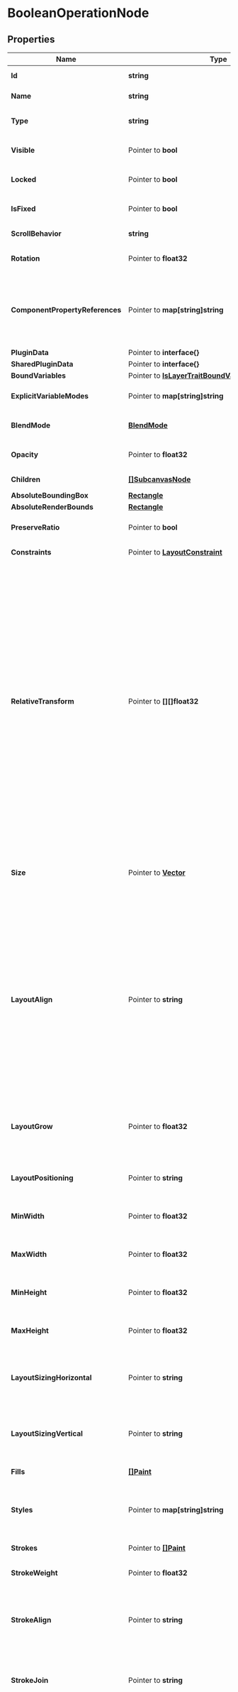 # BooleanOperationNode

## Properties

Name | Type | Description | Notes
------------ | ------------- | ------------- | -------------
**Id** | **string** | A string uniquely identifying this node within the document. | 
**Name** | **string** | The name given to the node by the user in the tool. | 
**Type** | **string** | The type of this node, represented by the string literal \&quot;BOOLEAN_OPERATION\&quot; | 
**Visible** | Pointer to **bool** | Whether or not the node is visible on the canvas. | [optional] [default to true]
**Locked** | Pointer to **bool** | If true, layer is locked and cannot be edited | [optional] [default to false]
**IsFixed** | Pointer to **bool** | Whether the layer is fixed while the parent is scrolling | [optional] [default to false]
**ScrollBehavior** | **string** | How layer should be treated when the frame is resized | [default to "SCROLLS"]
**Rotation** | Pointer to **float32** | The rotation of the node, if not 0. | [optional] [default to 0]
**ComponentPropertyReferences** | Pointer to **map[string]string** | A mapping of a layer&#39;s property to component property name of component properties attached to this node. The component property name can be used to look up more information on the corresponding component&#39;s or component set&#39;s componentPropertyDefinitions. | [optional] 
**PluginData** | Pointer to **interface{}** |  | [optional] 
**SharedPluginData** | Pointer to **interface{}** |  | [optional] 
**BoundVariables** | Pointer to [**IsLayerTraitBoundVariables**](IsLayerTraitBoundVariables.md) |  | [optional] 
**ExplicitVariableModes** | Pointer to **map[string]string** | A mapping of variable collection ID to mode ID representing the explicitly set modes for this node. | [optional] 
**BlendMode** | [**BlendMode**](BlendMode.md) | How this node blends with nodes behind it in the scene (see blend mode section for more details) | 
**Opacity** | Pointer to **float32** | Opacity of the node | [optional] [default to 1]
**Children** | [**[]SubcanvasNode**](SubcanvasNode.md) | An array of nodes that are direct children of this node | 
**AbsoluteBoundingBox** | [**Rectangle**](Rectangle.md) |  | 
**AbsoluteRenderBounds** | [**Rectangle**](Rectangle.md) |  | 
**PreserveRatio** | Pointer to **bool** | Keep height and width constrained to same ratio. | [optional] [default to false]
**Constraints** | Pointer to [**LayoutConstraint**](LayoutConstraint.md) | Horizontal and vertical layout constraints for node. | [optional] 
**RelativeTransform** | Pointer to **[][]float32** | A transformation matrix is standard way in computer graphics to represent translation and rotation. These are the top two rows of a 3x3 matrix. The bottom row of the matrix is assumed to be [0, 0, 1]. This is known as an affine transform and is enough to represent translation, rotation, and skew.  The identity transform is [[1, 0, 0], [0, 1, 0]].  A translation matrix will typically look like:  &#x60;&#x60;&#x60; [[1, 0, tx],   [0, 1, ty]] &#x60;&#x60;&#x60;  and a rotation matrix will typically look like:  &#x60;&#x60;&#x60; [[cos(angle), sin(angle), 0],   [-sin(angle), cos(angle), 0]] &#x60;&#x60;&#x60;  Another way to think about this transform is as three vectors:  - The x axis (t[0][0], t[1][0]) - The y axis (t[0][1], t[1][1]) - The translation offset (t[0][2], t[1][2])  The most common usage of the Transform matrix is the &#x60;relativeTransform property&#x60;. This particular usage of the matrix has a few additional restrictions. The translation offset can take on any value but we do enforce that the axis vectors are unit vectors (i.e. have length 1). The axes are not required to be at 90° angles to each other. | [optional] 
**Size** | Pointer to [**Vector**](Vector.md) | Width and height of element. This is different from the width and height of the bounding box in that the absolute bounding box represents the element after scaling and rotation. Only present if &#x60;geometry&#x3D;paths&#x60; is passed. | [optional] 
**LayoutAlign** | Pointer to **string** |  Determines if the layer should stretch along the parent&#39;s counter axis. This property is only provided for direct children of auto-layout frames.  - &#x60;INHERIT&#x60; - &#x60;STRETCH&#x60;  In previous versions of auto layout, determined how the layer is aligned inside an auto-layout frame. This property is only provided for direct children of auto-layout frames.  - &#x60;MIN&#x60; - &#x60;CENTER&#x60; - &#x60;MAX&#x60; - &#x60;STRETCH&#x60;  In horizontal auto-layout frames, \&quot;MIN\&quot; and \&quot;MAX\&quot; correspond to \&quot;TOP\&quot; and \&quot;BOTTOM\&quot;. In vertical auto-layout frames, \&quot;MIN\&quot; and \&quot;MAX\&quot; correspond to \&quot;LEFT\&quot; and \&quot;RIGHT\&quot;. | [optional] 
**LayoutGrow** | Pointer to **float32** | This property is applicable only for direct children of auto-layout frames, ignored otherwise. Determines whether a layer should stretch along the parent&#39;s primary axis. A &#x60;0&#x60; corresponds to a fixed size and &#x60;1&#x60; corresponds to stretch. | [optional] [default to 0]
**LayoutPositioning** | Pointer to **string** | Determines whether a layer&#39;s size and position should be determined by auto-layout settings or manually adjustable. | [optional] [default to "AUTO"]
**MinWidth** | Pointer to **float32** | The minimum width of the frame. This property is only applicable for auto-layout frames or direct children of auto-layout frames. | [optional] [default to 0]
**MaxWidth** | Pointer to **float32** | The maximum width of the frame. This property is only applicable for auto-layout frames or direct children of auto-layout frames. | [optional] [default to 0]
**MinHeight** | Pointer to **float32** | The minimum height of the frame. This property is only applicable for auto-layout frames or direct children of auto-layout frames. | [optional] [default to 0]
**MaxHeight** | Pointer to **float32** | The maximum height of the frame. This property is only applicable for auto-layout frames or direct children of auto-layout frames. | [optional] [default to 0]
**LayoutSizingHorizontal** | Pointer to **string** | The horizontal sizing setting on this auto-layout frame or frame child. - &#x60;FIXED&#x60; - &#x60;HUG&#x60;: only valid on auto-layout frames and text nodes - &#x60;FILL&#x60;: only valid on auto-layout frame children | [optional] 
**LayoutSizingVertical** | Pointer to **string** | The vertical sizing setting on this auto-layout frame or frame child. - &#x60;FIXED&#x60; - &#x60;HUG&#x60;: only valid on auto-layout frames and text nodes - &#x60;FILL&#x60;: only valid on auto-layout frame children | [optional] 
**Fills** | [**[]Paint**](Paint.md) | An array of fill paints applied to the node. | 
**Styles** | Pointer to **map[string]string** | A mapping of a StyleType to style ID (see Style) of styles present on this node. The style ID can be used to look up more information about the style in the top-level styles field. | [optional] 
**Strokes** | Pointer to [**[]Paint**](Paint.md) | An array of stroke paints applied to the node. | [optional] 
**StrokeWeight** | Pointer to **float32** | The weight of strokes on the node. | [optional] [default to 1]
**StrokeAlign** | Pointer to **string** | Position of stroke relative to vector outline, as a string enum  - &#x60;INSIDE&#x60;: stroke drawn inside the shape boundary - &#x60;OUTSIDE&#x60;: stroke drawn outside the shape boundary - &#x60;CENTER&#x60;: stroke drawn centered along the shape boundary | [optional] 
**StrokeJoin** | Pointer to **string** | A string enum with value of \&quot;MITER\&quot;, \&quot;BEVEL\&quot;, or \&quot;ROUND\&quot;, describing how corners in vector paths are rendered. | [optional] [default to "MITER"]
**StrokeDashes** | Pointer to **[]float32** | An array of floating point numbers describing the pattern of dash length and gap lengths that the vector stroke will use when drawn.  For example a value of [1, 2] indicates that the stroke will be drawn with a dash of length 1 followed by a gap of length 2, repeated. | [optional] 
**FillOverrideTable** | Pointer to [**map[string]HasGeometryTraitAllOfFillOverrideTable**](HasGeometryTraitAllOfFillOverrideTable.md) | Map from ID to PaintOverride for looking up fill overrides. To see which regions are overriden, you must use the &#x60;geometry&#x3D;paths&#x60; option. Each path returned may have an &#x60;overrideID&#x60; which maps to this table. | [optional] 
**FillGeometry** | Pointer to [**[]Path**](Path.md) | Only specified if parameter &#x60;geometry&#x3D;paths&#x60; is used. An array of paths representing the object fill. | [optional] 
**StrokeGeometry** | Pointer to [**[]Path**](Path.md) | Only specified if parameter &#x60;geometry&#x3D;paths&#x60; is used. An array of paths representing the object stroke. | [optional] 
**StrokeCap** | Pointer to **string** | A string enum describing the end caps of vector paths. | [optional] [default to "NONE"]
**StrokeMiterAngle** | Pointer to **float32** | Only valid if &#x60;strokeJoin&#x60; is \&quot;MITER\&quot;. The corner angle, in degrees, below which &#x60;strokeJoin&#x60; will be set to \&quot;BEVEL\&quot; to avoid super sharp corners. By default this is 28.96 degrees. | [optional] [default to 28.96]
**ExportSettings** | Pointer to [**[]ExportSetting**](ExportSetting.md) | An array of export settings representing images to export from the node. | [optional] 
**Effects** | [**[]Effect**](Effect.md) | An array of effects attached to this node (see effects section for more details) | 
**IsMask** | Pointer to **bool** | Does this node mask sibling nodes in front of it? | [optional] [default to false]
**MaskType** | Pointer to **string** | If this layer is a mask, this property describes the operation used to mask the layer&#39;s siblings. The value may be one of the following:  - ALPHA: the mask node&#39;s alpha channel will be used to determine the opacity of each pixel in the masked result. - VECTOR: if the mask node has visible fill paints, every pixel inside the node&#39;s fill regions will be fully visible in the masked result. If the mask has visible stroke paints, every pixel inside the node&#39;s stroke regions will be fully visible in the masked result. - LUMINANCE: the luminance value of each pixel of the mask node will be used to determine the opacity of that pixel in the masked result. | [optional] 
**IsMaskOutline** | Pointer to **bool** | True if maskType is VECTOR. This field is deprecated; use maskType instead. | [optional] [default to false]
**TransitionNodeID** | Pointer to **string** | Node ID of node to transition to in prototyping | [optional] 
**TransitionDuration** | Pointer to **float32** | The duration of the prototyping transition on this node (in milliseconds). This will override the default transition duration on the prototype, for this node. | [optional] 
**TransitionEasing** | Pointer to [**EasingType**](EasingType.md) | The easing curve used in the prototyping transition on this node. | [optional] 
**Interactions** | Pointer to [**[]Interaction**](Interaction.md) |  | [optional] 
**BooleanOperation** | **string** | A string enum indicating the type of boolean operation applied. | 

## Methods

### NewBooleanOperationNode

`func NewBooleanOperationNode(id string, name string, type_ string, scrollBehavior string, blendMode BlendMode, children []SubcanvasNode, absoluteBoundingBox Rectangle, absoluteRenderBounds Rectangle, fills []Paint, effects []Effect, booleanOperation string, ) *BooleanOperationNode`

NewBooleanOperationNode instantiates a new BooleanOperationNode object
This constructor will assign default values to properties that have it defined,
and makes sure properties required by API are set, but the set of arguments
will change when the set of required properties is changed

### NewBooleanOperationNodeWithDefaults

`func NewBooleanOperationNodeWithDefaults() *BooleanOperationNode`

NewBooleanOperationNodeWithDefaults instantiates a new BooleanOperationNode object
This constructor will only assign default values to properties that have it defined,
but it doesn't guarantee that properties required by API are set

### GetId

`func (o *BooleanOperationNode) GetId() string`

GetId returns the Id field if non-nil, zero value otherwise.

### GetIdOk

`func (o *BooleanOperationNode) GetIdOk() (*string, bool)`

GetIdOk returns a tuple with the Id field if it's non-nil, zero value otherwise
and a boolean to check if the value has been set.

### SetId

`func (o *BooleanOperationNode) SetId(v string)`

SetId sets Id field to given value.


### GetName

`func (o *BooleanOperationNode) GetName() string`

GetName returns the Name field if non-nil, zero value otherwise.

### GetNameOk

`func (o *BooleanOperationNode) GetNameOk() (*string, bool)`

GetNameOk returns a tuple with the Name field if it's non-nil, zero value otherwise
and a boolean to check if the value has been set.

### SetName

`func (o *BooleanOperationNode) SetName(v string)`

SetName sets Name field to given value.


### GetType

`func (o *BooleanOperationNode) GetType() string`

GetType returns the Type field if non-nil, zero value otherwise.

### GetTypeOk

`func (o *BooleanOperationNode) GetTypeOk() (*string, bool)`

GetTypeOk returns a tuple with the Type field if it's non-nil, zero value otherwise
and a boolean to check if the value has been set.

### SetType

`func (o *BooleanOperationNode) SetType(v string)`

SetType sets Type field to given value.


### GetVisible

`func (o *BooleanOperationNode) GetVisible() bool`

GetVisible returns the Visible field if non-nil, zero value otherwise.

### GetVisibleOk

`func (o *BooleanOperationNode) GetVisibleOk() (*bool, bool)`

GetVisibleOk returns a tuple with the Visible field if it's non-nil, zero value otherwise
and a boolean to check if the value has been set.

### SetVisible

`func (o *BooleanOperationNode) SetVisible(v bool)`

SetVisible sets Visible field to given value.

### HasVisible

`func (o *BooleanOperationNode) HasVisible() bool`

HasVisible returns a boolean if a field has been set.

### GetLocked

`func (o *BooleanOperationNode) GetLocked() bool`

GetLocked returns the Locked field if non-nil, zero value otherwise.

### GetLockedOk

`func (o *BooleanOperationNode) GetLockedOk() (*bool, bool)`

GetLockedOk returns a tuple with the Locked field if it's non-nil, zero value otherwise
and a boolean to check if the value has been set.

### SetLocked

`func (o *BooleanOperationNode) SetLocked(v bool)`

SetLocked sets Locked field to given value.

### HasLocked

`func (o *BooleanOperationNode) HasLocked() bool`

HasLocked returns a boolean if a field has been set.

### GetIsFixed

`func (o *BooleanOperationNode) GetIsFixed() bool`

GetIsFixed returns the IsFixed field if non-nil, zero value otherwise.

### GetIsFixedOk

`func (o *BooleanOperationNode) GetIsFixedOk() (*bool, bool)`

GetIsFixedOk returns a tuple with the IsFixed field if it's non-nil, zero value otherwise
and a boolean to check if the value has been set.

### SetIsFixed

`func (o *BooleanOperationNode) SetIsFixed(v bool)`

SetIsFixed sets IsFixed field to given value.

### HasIsFixed

`func (o *BooleanOperationNode) HasIsFixed() bool`

HasIsFixed returns a boolean if a field has been set.

### GetScrollBehavior

`func (o *BooleanOperationNode) GetScrollBehavior() string`

GetScrollBehavior returns the ScrollBehavior field if non-nil, zero value otherwise.

### GetScrollBehaviorOk

`func (o *BooleanOperationNode) GetScrollBehaviorOk() (*string, bool)`

GetScrollBehaviorOk returns a tuple with the ScrollBehavior field if it's non-nil, zero value otherwise
and a boolean to check if the value has been set.

### SetScrollBehavior

`func (o *BooleanOperationNode) SetScrollBehavior(v string)`

SetScrollBehavior sets ScrollBehavior field to given value.


### GetRotation

`func (o *BooleanOperationNode) GetRotation() float32`

GetRotation returns the Rotation field if non-nil, zero value otherwise.

### GetRotationOk

`func (o *BooleanOperationNode) GetRotationOk() (*float32, bool)`

GetRotationOk returns a tuple with the Rotation field if it's non-nil, zero value otherwise
and a boolean to check if the value has been set.

### SetRotation

`func (o *BooleanOperationNode) SetRotation(v float32)`

SetRotation sets Rotation field to given value.

### HasRotation

`func (o *BooleanOperationNode) HasRotation() bool`

HasRotation returns a boolean if a field has been set.

### GetComponentPropertyReferences

`func (o *BooleanOperationNode) GetComponentPropertyReferences() map[string]string`

GetComponentPropertyReferences returns the ComponentPropertyReferences field if non-nil, zero value otherwise.

### GetComponentPropertyReferencesOk

`func (o *BooleanOperationNode) GetComponentPropertyReferencesOk() (*map[string]string, bool)`

GetComponentPropertyReferencesOk returns a tuple with the ComponentPropertyReferences field if it's non-nil, zero value otherwise
and a boolean to check if the value has been set.

### SetComponentPropertyReferences

`func (o *BooleanOperationNode) SetComponentPropertyReferences(v map[string]string)`

SetComponentPropertyReferences sets ComponentPropertyReferences field to given value.

### HasComponentPropertyReferences

`func (o *BooleanOperationNode) HasComponentPropertyReferences() bool`

HasComponentPropertyReferences returns a boolean if a field has been set.

### GetPluginData

`func (o *BooleanOperationNode) GetPluginData() interface{}`

GetPluginData returns the PluginData field if non-nil, zero value otherwise.

### GetPluginDataOk

`func (o *BooleanOperationNode) GetPluginDataOk() (*interface{}, bool)`

GetPluginDataOk returns a tuple with the PluginData field if it's non-nil, zero value otherwise
and a boolean to check if the value has been set.

### SetPluginData

`func (o *BooleanOperationNode) SetPluginData(v interface{})`

SetPluginData sets PluginData field to given value.

### HasPluginData

`func (o *BooleanOperationNode) HasPluginData() bool`

HasPluginData returns a boolean if a field has been set.

### SetPluginDataNil

`func (o *BooleanOperationNode) SetPluginDataNil(b bool)`

 SetPluginDataNil sets the value for PluginData to be an explicit nil

### UnsetPluginData
`func (o *BooleanOperationNode) UnsetPluginData()`

UnsetPluginData ensures that no value is present for PluginData, not even an explicit nil
### GetSharedPluginData

`func (o *BooleanOperationNode) GetSharedPluginData() interface{}`

GetSharedPluginData returns the SharedPluginData field if non-nil, zero value otherwise.

### GetSharedPluginDataOk

`func (o *BooleanOperationNode) GetSharedPluginDataOk() (*interface{}, bool)`

GetSharedPluginDataOk returns a tuple with the SharedPluginData field if it's non-nil, zero value otherwise
and a boolean to check if the value has been set.

### SetSharedPluginData

`func (o *BooleanOperationNode) SetSharedPluginData(v interface{})`

SetSharedPluginData sets SharedPluginData field to given value.

### HasSharedPluginData

`func (o *BooleanOperationNode) HasSharedPluginData() bool`

HasSharedPluginData returns a boolean if a field has been set.

### SetSharedPluginDataNil

`func (o *BooleanOperationNode) SetSharedPluginDataNil(b bool)`

 SetSharedPluginDataNil sets the value for SharedPluginData to be an explicit nil

### UnsetSharedPluginData
`func (o *BooleanOperationNode) UnsetSharedPluginData()`

UnsetSharedPluginData ensures that no value is present for SharedPluginData, not even an explicit nil
### GetBoundVariables

`func (o *BooleanOperationNode) GetBoundVariables() IsLayerTraitBoundVariables`

GetBoundVariables returns the BoundVariables field if non-nil, zero value otherwise.

### GetBoundVariablesOk

`func (o *BooleanOperationNode) GetBoundVariablesOk() (*IsLayerTraitBoundVariables, bool)`

GetBoundVariablesOk returns a tuple with the BoundVariables field if it's non-nil, zero value otherwise
and a boolean to check if the value has been set.

### SetBoundVariables

`func (o *BooleanOperationNode) SetBoundVariables(v IsLayerTraitBoundVariables)`

SetBoundVariables sets BoundVariables field to given value.

### HasBoundVariables

`func (o *BooleanOperationNode) HasBoundVariables() bool`

HasBoundVariables returns a boolean if a field has been set.

### GetExplicitVariableModes

`func (o *BooleanOperationNode) GetExplicitVariableModes() map[string]string`

GetExplicitVariableModes returns the ExplicitVariableModes field if non-nil, zero value otherwise.

### GetExplicitVariableModesOk

`func (o *BooleanOperationNode) GetExplicitVariableModesOk() (*map[string]string, bool)`

GetExplicitVariableModesOk returns a tuple with the ExplicitVariableModes field if it's non-nil, zero value otherwise
and a boolean to check if the value has been set.

### SetExplicitVariableModes

`func (o *BooleanOperationNode) SetExplicitVariableModes(v map[string]string)`

SetExplicitVariableModes sets ExplicitVariableModes field to given value.

### HasExplicitVariableModes

`func (o *BooleanOperationNode) HasExplicitVariableModes() bool`

HasExplicitVariableModes returns a boolean if a field has been set.

### GetBlendMode

`func (o *BooleanOperationNode) GetBlendMode() BlendMode`

GetBlendMode returns the BlendMode field if non-nil, zero value otherwise.

### GetBlendModeOk

`func (o *BooleanOperationNode) GetBlendModeOk() (*BlendMode, bool)`

GetBlendModeOk returns a tuple with the BlendMode field if it's non-nil, zero value otherwise
and a boolean to check if the value has been set.

### SetBlendMode

`func (o *BooleanOperationNode) SetBlendMode(v BlendMode)`

SetBlendMode sets BlendMode field to given value.


### GetOpacity

`func (o *BooleanOperationNode) GetOpacity() float32`

GetOpacity returns the Opacity field if non-nil, zero value otherwise.

### GetOpacityOk

`func (o *BooleanOperationNode) GetOpacityOk() (*float32, bool)`

GetOpacityOk returns a tuple with the Opacity field if it's non-nil, zero value otherwise
and a boolean to check if the value has been set.

### SetOpacity

`func (o *BooleanOperationNode) SetOpacity(v float32)`

SetOpacity sets Opacity field to given value.

### HasOpacity

`func (o *BooleanOperationNode) HasOpacity() bool`

HasOpacity returns a boolean if a field has been set.

### GetChildren

`func (o *BooleanOperationNode) GetChildren() []SubcanvasNode`

GetChildren returns the Children field if non-nil, zero value otherwise.

### GetChildrenOk

`func (o *BooleanOperationNode) GetChildrenOk() (*[]SubcanvasNode, bool)`

GetChildrenOk returns a tuple with the Children field if it's non-nil, zero value otherwise
and a boolean to check if the value has been set.

### SetChildren

`func (o *BooleanOperationNode) SetChildren(v []SubcanvasNode)`

SetChildren sets Children field to given value.


### GetAbsoluteBoundingBox

`func (o *BooleanOperationNode) GetAbsoluteBoundingBox() Rectangle`

GetAbsoluteBoundingBox returns the AbsoluteBoundingBox field if non-nil, zero value otherwise.

### GetAbsoluteBoundingBoxOk

`func (o *BooleanOperationNode) GetAbsoluteBoundingBoxOk() (*Rectangle, bool)`

GetAbsoluteBoundingBoxOk returns a tuple with the AbsoluteBoundingBox field if it's non-nil, zero value otherwise
and a boolean to check if the value has been set.

### SetAbsoluteBoundingBox

`func (o *BooleanOperationNode) SetAbsoluteBoundingBox(v Rectangle)`

SetAbsoluteBoundingBox sets AbsoluteBoundingBox field to given value.


### GetAbsoluteRenderBounds

`func (o *BooleanOperationNode) GetAbsoluteRenderBounds() Rectangle`

GetAbsoluteRenderBounds returns the AbsoluteRenderBounds field if non-nil, zero value otherwise.

### GetAbsoluteRenderBoundsOk

`func (o *BooleanOperationNode) GetAbsoluteRenderBoundsOk() (*Rectangle, bool)`

GetAbsoluteRenderBoundsOk returns a tuple with the AbsoluteRenderBounds field if it's non-nil, zero value otherwise
and a boolean to check if the value has been set.

### SetAbsoluteRenderBounds

`func (o *BooleanOperationNode) SetAbsoluteRenderBounds(v Rectangle)`

SetAbsoluteRenderBounds sets AbsoluteRenderBounds field to given value.


### GetPreserveRatio

`func (o *BooleanOperationNode) GetPreserveRatio() bool`

GetPreserveRatio returns the PreserveRatio field if non-nil, zero value otherwise.

### GetPreserveRatioOk

`func (o *BooleanOperationNode) GetPreserveRatioOk() (*bool, bool)`

GetPreserveRatioOk returns a tuple with the PreserveRatio field if it's non-nil, zero value otherwise
and a boolean to check if the value has been set.

### SetPreserveRatio

`func (o *BooleanOperationNode) SetPreserveRatio(v bool)`

SetPreserveRatio sets PreserveRatio field to given value.

### HasPreserveRatio

`func (o *BooleanOperationNode) HasPreserveRatio() bool`

HasPreserveRatio returns a boolean if a field has been set.

### GetConstraints

`func (o *BooleanOperationNode) GetConstraints() LayoutConstraint`

GetConstraints returns the Constraints field if non-nil, zero value otherwise.

### GetConstraintsOk

`func (o *BooleanOperationNode) GetConstraintsOk() (*LayoutConstraint, bool)`

GetConstraintsOk returns a tuple with the Constraints field if it's non-nil, zero value otherwise
and a boolean to check if the value has been set.

### SetConstraints

`func (o *BooleanOperationNode) SetConstraints(v LayoutConstraint)`

SetConstraints sets Constraints field to given value.

### HasConstraints

`func (o *BooleanOperationNode) HasConstraints() bool`

HasConstraints returns a boolean if a field has been set.

### GetRelativeTransform

`func (o *BooleanOperationNode) GetRelativeTransform() [][]float32`

GetRelativeTransform returns the RelativeTransform field if non-nil, zero value otherwise.

### GetRelativeTransformOk

`func (o *BooleanOperationNode) GetRelativeTransformOk() (*[][]float32, bool)`

GetRelativeTransformOk returns a tuple with the RelativeTransform field if it's non-nil, zero value otherwise
and a boolean to check if the value has been set.

### SetRelativeTransform

`func (o *BooleanOperationNode) SetRelativeTransform(v [][]float32)`

SetRelativeTransform sets RelativeTransform field to given value.

### HasRelativeTransform

`func (o *BooleanOperationNode) HasRelativeTransform() bool`

HasRelativeTransform returns a boolean if a field has been set.

### GetSize

`func (o *BooleanOperationNode) GetSize() Vector`

GetSize returns the Size field if non-nil, zero value otherwise.

### GetSizeOk

`func (o *BooleanOperationNode) GetSizeOk() (*Vector, bool)`

GetSizeOk returns a tuple with the Size field if it's non-nil, zero value otherwise
and a boolean to check if the value has been set.

### SetSize

`func (o *BooleanOperationNode) SetSize(v Vector)`

SetSize sets Size field to given value.

### HasSize

`func (o *BooleanOperationNode) HasSize() bool`

HasSize returns a boolean if a field has been set.

### GetLayoutAlign

`func (o *BooleanOperationNode) GetLayoutAlign() string`

GetLayoutAlign returns the LayoutAlign field if non-nil, zero value otherwise.

### GetLayoutAlignOk

`func (o *BooleanOperationNode) GetLayoutAlignOk() (*string, bool)`

GetLayoutAlignOk returns a tuple with the LayoutAlign field if it's non-nil, zero value otherwise
and a boolean to check if the value has been set.

### SetLayoutAlign

`func (o *BooleanOperationNode) SetLayoutAlign(v string)`

SetLayoutAlign sets LayoutAlign field to given value.

### HasLayoutAlign

`func (o *BooleanOperationNode) HasLayoutAlign() bool`

HasLayoutAlign returns a boolean if a field has been set.

### GetLayoutGrow

`func (o *BooleanOperationNode) GetLayoutGrow() float32`

GetLayoutGrow returns the LayoutGrow field if non-nil, zero value otherwise.

### GetLayoutGrowOk

`func (o *BooleanOperationNode) GetLayoutGrowOk() (*float32, bool)`

GetLayoutGrowOk returns a tuple with the LayoutGrow field if it's non-nil, zero value otherwise
and a boolean to check if the value has been set.

### SetLayoutGrow

`func (o *BooleanOperationNode) SetLayoutGrow(v float32)`

SetLayoutGrow sets LayoutGrow field to given value.

### HasLayoutGrow

`func (o *BooleanOperationNode) HasLayoutGrow() bool`

HasLayoutGrow returns a boolean if a field has been set.

### GetLayoutPositioning

`func (o *BooleanOperationNode) GetLayoutPositioning() string`

GetLayoutPositioning returns the LayoutPositioning field if non-nil, zero value otherwise.

### GetLayoutPositioningOk

`func (o *BooleanOperationNode) GetLayoutPositioningOk() (*string, bool)`

GetLayoutPositioningOk returns a tuple with the LayoutPositioning field if it's non-nil, zero value otherwise
and a boolean to check if the value has been set.

### SetLayoutPositioning

`func (o *BooleanOperationNode) SetLayoutPositioning(v string)`

SetLayoutPositioning sets LayoutPositioning field to given value.

### HasLayoutPositioning

`func (o *BooleanOperationNode) HasLayoutPositioning() bool`

HasLayoutPositioning returns a boolean if a field has been set.

### GetMinWidth

`func (o *BooleanOperationNode) GetMinWidth() float32`

GetMinWidth returns the MinWidth field if non-nil, zero value otherwise.

### GetMinWidthOk

`func (o *BooleanOperationNode) GetMinWidthOk() (*float32, bool)`

GetMinWidthOk returns a tuple with the MinWidth field if it's non-nil, zero value otherwise
and a boolean to check if the value has been set.

### SetMinWidth

`func (o *BooleanOperationNode) SetMinWidth(v float32)`

SetMinWidth sets MinWidth field to given value.

### HasMinWidth

`func (o *BooleanOperationNode) HasMinWidth() bool`

HasMinWidth returns a boolean if a field has been set.

### GetMaxWidth

`func (o *BooleanOperationNode) GetMaxWidth() float32`

GetMaxWidth returns the MaxWidth field if non-nil, zero value otherwise.

### GetMaxWidthOk

`func (o *BooleanOperationNode) GetMaxWidthOk() (*float32, bool)`

GetMaxWidthOk returns a tuple with the MaxWidth field if it's non-nil, zero value otherwise
and a boolean to check if the value has been set.

### SetMaxWidth

`func (o *BooleanOperationNode) SetMaxWidth(v float32)`

SetMaxWidth sets MaxWidth field to given value.

### HasMaxWidth

`func (o *BooleanOperationNode) HasMaxWidth() bool`

HasMaxWidth returns a boolean if a field has been set.

### GetMinHeight

`func (o *BooleanOperationNode) GetMinHeight() float32`

GetMinHeight returns the MinHeight field if non-nil, zero value otherwise.

### GetMinHeightOk

`func (o *BooleanOperationNode) GetMinHeightOk() (*float32, bool)`

GetMinHeightOk returns a tuple with the MinHeight field if it's non-nil, zero value otherwise
and a boolean to check if the value has been set.

### SetMinHeight

`func (o *BooleanOperationNode) SetMinHeight(v float32)`

SetMinHeight sets MinHeight field to given value.

### HasMinHeight

`func (o *BooleanOperationNode) HasMinHeight() bool`

HasMinHeight returns a boolean if a field has been set.

### GetMaxHeight

`func (o *BooleanOperationNode) GetMaxHeight() float32`

GetMaxHeight returns the MaxHeight field if non-nil, zero value otherwise.

### GetMaxHeightOk

`func (o *BooleanOperationNode) GetMaxHeightOk() (*float32, bool)`

GetMaxHeightOk returns a tuple with the MaxHeight field if it's non-nil, zero value otherwise
and a boolean to check if the value has been set.

### SetMaxHeight

`func (o *BooleanOperationNode) SetMaxHeight(v float32)`

SetMaxHeight sets MaxHeight field to given value.

### HasMaxHeight

`func (o *BooleanOperationNode) HasMaxHeight() bool`

HasMaxHeight returns a boolean if a field has been set.

### GetLayoutSizingHorizontal

`func (o *BooleanOperationNode) GetLayoutSizingHorizontal() string`

GetLayoutSizingHorizontal returns the LayoutSizingHorizontal field if non-nil, zero value otherwise.

### GetLayoutSizingHorizontalOk

`func (o *BooleanOperationNode) GetLayoutSizingHorizontalOk() (*string, bool)`

GetLayoutSizingHorizontalOk returns a tuple with the LayoutSizingHorizontal field if it's non-nil, zero value otherwise
and a boolean to check if the value has been set.

### SetLayoutSizingHorizontal

`func (o *BooleanOperationNode) SetLayoutSizingHorizontal(v string)`

SetLayoutSizingHorizontal sets LayoutSizingHorizontal field to given value.

### HasLayoutSizingHorizontal

`func (o *BooleanOperationNode) HasLayoutSizingHorizontal() bool`

HasLayoutSizingHorizontal returns a boolean if a field has been set.

### GetLayoutSizingVertical

`func (o *BooleanOperationNode) GetLayoutSizingVertical() string`

GetLayoutSizingVertical returns the LayoutSizingVertical field if non-nil, zero value otherwise.

### GetLayoutSizingVerticalOk

`func (o *BooleanOperationNode) GetLayoutSizingVerticalOk() (*string, bool)`

GetLayoutSizingVerticalOk returns a tuple with the LayoutSizingVertical field if it's non-nil, zero value otherwise
and a boolean to check if the value has been set.

### SetLayoutSizingVertical

`func (o *BooleanOperationNode) SetLayoutSizingVertical(v string)`

SetLayoutSizingVertical sets LayoutSizingVertical field to given value.

### HasLayoutSizingVertical

`func (o *BooleanOperationNode) HasLayoutSizingVertical() bool`

HasLayoutSizingVertical returns a boolean if a field has been set.

### GetFills

`func (o *BooleanOperationNode) GetFills() []Paint`

GetFills returns the Fills field if non-nil, zero value otherwise.

### GetFillsOk

`func (o *BooleanOperationNode) GetFillsOk() (*[]Paint, bool)`

GetFillsOk returns a tuple with the Fills field if it's non-nil, zero value otherwise
and a boolean to check if the value has been set.

### SetFills

`func (o *BooleanOperationNode) SetFills(v []Paint)`

SetFills sets Fills field to given value.


### GetStyles

`func (o *BooleanOperationNode) GetStyles() map[string]string`

GetStyles returns the Styles field if non-nil, zero value otherwise.

### GetStylesOk

`func (o *BooleanOperationNode) GetStylesOk() (*map[string]string, bool)`

GetStylesOk returns a tuple with the Styles field if it's non-nil, zero value otherwise
and a boolean to check if the value has been set.

### SetStyles

`func (o *BooleanOperationNode) SetStyles(v map[string]string)`

SetStyles sets Styles field to given value.

### HasStyles

`func (o *BooleanOperationNode) HasStyles() bool`

HasStyles returns a boolean if a field has been set.

### GetStrokes

`func (o *BooleanOperationNode) GetStrokes() []Paint`

GetStrokes returns the Strokes field if non-nil, zero value otherwise.

### GetStrokesOk

`func (o *BooleanOperationNode) GetStrokesOk() (*[]Paint, bool)`

GetStrokesOk returns a tuple with the Strokes field if it's non-nil, zero value otherwise
and a boolean to check if the value has been set.

### SetStrokes

`func (o *BooleanOperationNode) SetStrokes(v []Paint)`

SetStrokes sets Strokes field to given value.

### HasStrokes

`func (o *BooleanOperationNode) HasStrokes() bool`

HasStrokes returns a boolean if a field has been set.

### GetStrokeWeight

`func (o *BooleanOperationNode) GetStrokeWeight() float32`

GetStrokeWeight returns the StrokeWeight field if non-nil, zero value otherwise.

### GetStrokeWeightOk

`func (o *BooleanOperationNode) GetStrokeWeightOk() (*float32, bool)`

GetStrokeWeightOk returns a tuple with the StrokeWeight field if it's non-nil, zero value otherwise
and a boolean to check if the value has been set.

### SetStrokeWeight

`func (o *BooleanOperationNode) SetStrokeWeight(v float32)`

SetStrokeWeight sets StrokeWeight field to given value.

### HasStrokeWeight

`func (o *BooleanOperationNode) HasStrokeWeight() bool`

HasStrokeWeight returns a boolean if a field has been set.

### GetStrokeAlign

`func (o *BooleanOperationNode) GetStrokeAlign() string`

GetStrokeAlign returns the StrokeAlign field if non-nil, zero value otherwise.

### GetStrokeAlignOk

`func (o *BooleanOperationNode) GetStrokeAlignOk() (*string, bool)`

GetStrokeAlignOk returns a tuple with the StrokeAlign field if it's non-nil, zero value otherwise
and a boolean to check if the value has been set.

### SetStrokeAlign

`func (o *BooleanOperationNode) SetStrokeAlign(v string)`

SetStrokeAlign sets StrokeAlign field to given value.

### HasStrokeAlign

`func (o *BooleanOperationNode) HasStrokeAlign() bool`

HasStrokeAlign returns a boolean if a field has been set.

### GetStrokeJoin

`func (o *BooleanOperationNode) GetStrokeJoin() string`

GetStrokeJoin returns the StrokeJoin field if non-nil, zero value otherwise.

### GetStrokeJoinOk

`func (o *BooleanOperationNode) GetStrokeJoinOk() (*string, bool)`

GetStrokeJoinOk returns a tuple with the StrokeJoin field if it's non-nil, zero value otherwise
and a boolean to check if the value has been set.

### SetStrokeJoin

`func (o *BooleanOperationNode) SetStrokeJoin(v string)`

SetStrokeJoin sets StrokeJoin field to given value.

### HasStrokeJoin

`func (o *BooleanOperationNode) HasStrokeJoin() bool`

HasStrokeJoin returns a boolean if a field has been set.

### GetStrokeDashes

`func (o *BooleanOperationNode) GetStrokeDashes() []float32`

GetStrokeDashes returns the StrokeDashes field if non-nil, zero value otherwise.

### GetStrokeDashesOk

`func (o *BooleanOperationNode) GetStrokeDashesOk() (*[]float32, bool)`

GetStrokeDashesOk returns a tuple with the StrokeDashes field if it's non-nil, zero value otherwise
and a boolean to check if the value has been set.

### SetStrokeDashes

`func (o *BooleanOperationNode) SetStrokeDashes(v []float32)`

SetStrokeDashes sets StrokeDashes field to given value.

### HasStrokeDashes

`func (o *BooleanOperationNode) HasStrokeDashes() bool`

HasStrokeDashes returns a boolean if a field has been set.

### GetFillOverrideTable

`func (o *BooleanOperationNode) GetFillOverrideTable() map[string]HasGeometryTraitAllOfFillOverrideTable`

GetFillOverrideTable returns the FillOverrideTable field if non-nil, zero value otherwise.

### GetFillOverrideTableOk

`func (o *BooleanOperationNode) GetFillOverrideTableOk() (*map[string]HasGeometryTraitAllOfFillOverrideTable, bool)`

GetFillOverrideTableOk returns a tuple with the FillOverrideTable field if it's non-nil, zero value otherwise
and a boolean to check if the value has been set.

### SetFillOverrideTable

`func (o *BooleanOperationNode) SetFillOverrideTable(v map[string]HasGeometryTraitAllOfFillOverrideTable)`

SetFillOverrideTable sets FillOverrideTable field to given value.

### HasFillOverrideTable

`func (o *BooleanOperationNode) HasFillOverrideTable() bool`

HasFillOverrideTable returns a boolean if a field has been set.

### GetFillGeometry

`func (o *BooleanOperationNode) GetFillGeometry() []Path`

GetFillGeometry returns the FillGeometry field if non-nil, zero value otherwise.

### GetFillGeometryOk

`func (o *BooleanOperationNode) GetFillGeometryOk() (*[]Path, bool)`

GetFillGeometryOk returns a tuple with the FillGeometry field if it's non-nil, zero value otherwise
and a boolean to check if the value has been set.

### SetFillGeometry

`func (o *BooleanOperationNode) SetFillGeometry(v []Path)`

SetFillGeometry sets FillGeometry field to given value.

### HasFillGeometry

`func (o *BooleanOperationNode) HasFillGeometry() bool`

HasFillGeometry returns a boolean if a field has been set.

### GetStrokeGeometry

`func (o *BooleanOperationNode) GetStrokeGeometry() []Path`

GetStrokeGeometry returns the StrokeGeometry field if non-nil, zero value otherwise.

### GetStrokeGeometryOk

`func (o *BooleanOperationNode) GetStrokeGeometryOk() (*[]Path, bool)`

GetStrokeGeometryOk returns a tuple with the StrokeGeometry field if it's non-nil, zero value otherwise
and a boolean to check if the value has been set.

### SetStrokeGeometry

`func (o *BooleanOperationNode) SetStrokeGeometry(v []Path)`

SetStrokeGeometry sets StrokeGeometry field to given value.

### HasStrokeGeometry

`func (o *BooleanOperationNode) HasStrokeGeometry() bool`

HasStrokeGeometry returns a boolean if a field has been set.

### GetStrokeCap

`func (o *BooleanOperationNode) GetStrokeCap() string`

GetStrokeCap returns the StrokeCap field if non-nil, zero value otherwise.

### GetStrokeCapOk

`func (o *BooleanOperationNode) GetStrokeCapOk() (*string, bool)`

GetStrokeCapOk returns a tuple with the StrokeCap field if it's non-nil, zero value otherwise
and a boolean to check if the value has been set.

### SetStrokeCap

`func (o *BooleanOperationNode) SetStrokeCap(v string)`

SetStrokeCap sets StrokeCap field to given value.

### HasStrokeCap

`func (o *BooleanOperationNode) HasStrokeCap() bool`

HasStrokeCap returns a boolean if a field has been set.

### GetStrokeMiterAngle

`func (o *BooleanOperationNode) GetStrokeMiterAngle() float32`

GetStrokeMiterAngle returns the StrokeMiterAngle field if non-nil, zero value otherwise.

### GetStrokeMiterAngleOk

`func (o *BooleanOperationNode) GetStrokeMiterAngleOk() (*float32, bool)`

GetStrokeMiterAngleOk returns a tuple with the StrokeMiterAngle field if it's non-nil, zero value otherwise
and a boolean to check if the value has been set.

### SetStrokeMiterAngle

`func (o *BooleanOperationNode) SetStrokeMiterAngle(v float32)`

SetStrokeMiterAngle sets StrokeMiterAngle field to given value.

### HasStrokeMiterAngle

`func (o *BooleanOperationNode) HasStrokeMiterAngle() bool`

HasStrokeMiterAngle returns a boolean if a field has been set.

### GetExportSettings

`func (o *BooleanOperationNode) GetExportSettings() []ExportSetting`

GetExportSettings returns the ExportSettings field if non-nil, zero value otherwise.

### GetExportSettingsOk

`func (o *BooleanOperationNode) GetExportSettingsOk() (*[]ExportSetting, bool)`

GetExportSettingsOk returns a tuple with the ExportSettings field if it's non-nil, zero value otherwise
and a boolean to check if the value has been set.

### SetExportSettings

`func (o *BooleanOperationNode) SetExportSettings(v []ExportSetting)`

SetExportSettings sets ExportSettings field to given value.

### HasExportSettings

`func (o *BooleanOperationNode) HasExportSettings() bool`

HasExportSettings returns a boolean if a field has been set.

### GetEffects

`func (o *BooleanOperationNode) GetEffects() []Effect`

GetEffects returns the Effects field if non-nil, zero value otherwise.

### GetEffectsOk

`func (o *BooleanOperationNode) GetEffectsOk() (*[]Effect, bool)`

GetEffectsOk returns a tuple with the Effects field if it's non-nil, zero value otherwise
and a boolean to check if the value has been set.

### SetEffects

`func (o *BooleanOperationNode) SetEffects(v []Effect)`

SetEffects sets Effects field to given value.


### GetIsMask

`func (o *BooleanOperationNode) GetIsMask() bool`

GetIsMask returns the IsMask field if non-nil, zero value otherwise.

### GetIsMaskOk

`func (o *BooleanOperationNode) GetIsMaskOk() (*bool, bool)`

GetIsMaskOk returns a tuple with the IsMask field if it's non-nil, zero value otherwise
and a boolean to check if the value has been set.

### SetIsMask

`func (o *BooleanOperationNode) SetIsMask(v bool)`

SetIsMask sets IsMask field to given value.

### HasIsMask

`func (o *BooleanOperationNode) HasIsMask() bool`

HasIsMask returns a boolean if a field has been set.

### GetMaskType

`func (o *BooleanOperationNode) GetMaskType() string`

GetMaskType returns the MaskType field if non-nil, zero value otherwise.

### GetMaskTypeOk

`func (o *BooleanOperationNode) GetMaskTypeOk() (*string, bool)`

GetMaskTypeOk returns a tuple with the MaskType field if it's non-nil, zero value otherwise
and a boolean to check if the value has been set.

### SetMaskType

`func (o *BooleanOperationNode) SetMaskType(v string)`

SetMaskType sets MaskType field to given value.

### HasMaskType

`func (o *BooleanOperationNode) HasMaskType() bool`

HasMaskType returns a boolean if a field has been set.

### GetIsMaskOutline

`func (o *BooleanOperationNode) GetIsMaskOutline() bool`

GetIsMaskOutline returns the IsMaskOutline field if non-nil, zero value otherwise.

### GetIsMaskOutlineOk

`func (o *BooleanOperationNode) GetIsMaskOutlineOk() (*bool, bool)`

GetIsMaskOutlineOk returns a tuple with the IsMaskOutline field if it's non-nil, zero value otherwise
and a boolean to check if the value has been set.

### SetIsMaskOutline

`func (o *BooleanOperationNode) SetIsMaskOutline(v bool)`

SetIsMaskOutline sets IsMaskOutline field to given value.

### HasIsMaskOutline

`func (o *BooleanOperationNode) HasIsMaskOutline() bool`

HasIsMaskOutline returns a boolean if a field has been set.

### GetTransitionNodeID

`func (o *BooleanOperationNode) GetTransitionNodeID() string`

GetTransitionNodeID returns the TransitionNodeID field if non-nil, zero value otherwise.

### GetTransitionNodeIDOk

`func (o *BooleanOperationNode) GetTransitionNodeIDOk() (*string, bool)`

GetTransitionNodeIDOk returns a tuple with the TransitionNodeID field if it's non-nil, zero value otherwise
and a boolean to check if the value has been set.

### SetTransitionNodeID

`func (o *BooleanOperationNode) SetTransitionNodeID(v string)`

SetTransitionNodeID sets TransitionNodeID field to given value.

### HasTransitionNodeID

`func (o *BooleanOperationNode) HasTransitionNodeID() bool`

HasTransitionNodeID returns a boolean if a field has been set.

### GetTransitionDuration

`func (o *BooleanOperationNode) GetTransitionDuration() float32`

GetTransitionDuration returns the TransitionDuration field if non-nil, zero value otherwise.

### GetTransitionDurationOk

`func (o *BooleanOperationNode) GetTransitionDurationOk() (*float32, bool)`

GetTransitionDurationOk returns a tuple with the TransitionDuration field if it's non-nil, zero value otherwise
and a boolean to check if the value has been set.

### SetTransitionDuration

`func (o *BooleanOperationNode) SetTransitionDuration(v float32)`

SetTransitionDuration sets TransitionDuration field to given value.

### HasTransitionDuration

`func (o *BooleanOperationNode) HasTransitionDuration() bool`

HasTransitionDuration returns a boolean if a field has been set.

### GetTransitionEasing

`func (o *BooleanOperationNode) GetTransitionEasing() EasingType`

GetTransitionEasing returns the TransitionEasing field if non-nil, zero value otherwise.

### GetTransitionEasingOk

`func (o *BooleanOperationNode) GetTransitionEasingOk() (*EasingType, bool)`

GetTransitionEasingOk returns a tuple with the TransitionEasing field if it's non-nil, zero value otherwise
and a boolean to check if the value has been set.

### SetTransitionEasing

`func (o *BooleanOperationNode) SetTransitionEasing(v EasingType)`

SetTransitionEasing sets TransitionEasing field to given value.

### HasTransitionEasing

`func (o *BooleanOperationNode) HasTransitionEasing() bool`

HasTransitionEasing returns a boolean if a field has been set.

### GetInteractions

`func (o *BooleanOperationNode) GetInteractions() []Interaction`

GetInteractions returns the Interactions field if non-nil, zero value otherwise.

### GetInteractionsOk

`func (o *BooleanOperationNode) GetInteractionsOk() (*[]Interaction, bool)`

GetInteractionsOk returns a tuple with the Interactions field if it's non-nil, zero value otherwise
and a boolean to check if the value has been set.

### SetInteractions

`func (o *BooleanOperationNode) SetInteractions(v []Interaction)`

SetInteractions sets Interactions field to given value.

### HasInteractions

`func (o *BooleanOperationNode) HasInteractions() bool`

HasInteractions returns a boolean if a field has been set.

### GetBooleanOperation

`func (o *BooleanOperationNode) GetBooleanOperation() string`

GetBooleanOperation returns the BooleanOperation field if non-nil, zero value otherwise.

### GetBooleanOperationOk

`func (o *BooleanOperationNode) GetBooleanOperationOk() (*string, bool)`

GetBooleanOperationOk returns a tuple with the BooleanOperation field if it's non-nil, zero value otherwise
and a boolean to check if the value has been set.

### SetBooleanOperation

`func (o *BooleanOperationNode) SetBooleanOperation(v string)`

SetBooleanOperation sets BooleanOperation field to given value.



[[Back to Model list]](../README.md#documentation-for-models) [[Back to API list]](../README.md#documentation-for-api-endpoints) [[Back to README]](../README.md)


